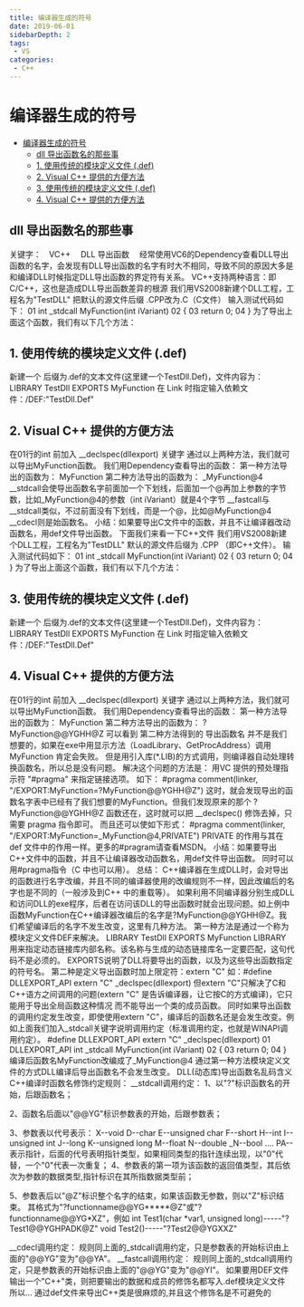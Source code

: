 ```yaml
---
title: 编译器生成的符号
date: 2019-06-01
sidebarDepth: 2
tags:
 - VS
categories:
 - C++
---
```

# 编译器生成的符号
- [编译器生成的符号](#编译器生成的符号)
  - [dll 导出函数名的那些事](#dll-导出函数名的那些事)
  - [1. 使用传统的模块定义文件 (.def)](#1-使用传统的模块定义文件-def)
  - [2. Visual C++ 提供的方便方法](#2-visual-c-提供的方便方法)
  - [3. 使用传统的模块定义文件 (.def)](#3-使用传统的模块定义文件-def)
  - [4. Visual C++ 提供的方便方法](#4-visual-c-提供的方便方法)
## dll 导出函数名的那些事
关键字：　VC++ 　DLL  导出函数　
经常使用VC6的Dependency查看DLL导出函数的名字，会发现有DLL导出函数的名字有时大不相同，导致不同的原因大多是和编译DLL时候指定DLL导出函数的界定符有关系。
VC++支持两种语言：即C/C++，这也是造成DLL导出函数差异的根源
我们用VS2008新建个DLL工程，工程名为"TestDLL"
把默认的源文件后缀 .CPP改为.C（C文件）
输入测试代码如下：
01 int _stdcall MyFunction(int iVariant)
02 {
03 return 0;
04 }
为了导出上面这个函数，我们有以下几个方法：
## 1. 使用传统的模块定义文件 (.def)
新建一个 后缀为.def的文本文件(这里建一个TestDll.Def)，文件内容为：
LIBRARY TestDll
EXPORTS
MyFunction
在 Link 时指定输入依赖文件：/DEF:"TestDll.Def"
## 2. Visual C++ 提供的方便方法
在01行的int 前加入 __declspec(dllexport) 关键字
通过以上两种方法，我们就可以导出MyFunction函数。
我们用Dependency查看导出的函数：
第一种方法导出的函数为：
MyFunction
第二种方法导出的函数为：
_MyFunction@4
__stdcall会使导出函数名字前面加一个下划线，后面加一个@再加上参数的字节数，比如_MyFunction@4的参数（int iVariant）就是4个字节
__fastcall与 __stdcall类似，不过前面没有下划线，而是一个@，比如@MyFunction@4
__cdecl则是始函数名。
小结：如果要导出C文件中的函数，并且不让编译器改动函数名，用def文件导出函数。
下面我们来看一下C++文件
我们用VS2008新建个DLL工程，工程名为"TestDLL"
默认的源文件后缀为 .CPP （即C++文件）。
输入测试代码如下：
01 int _stdcall MyFunction(int iVariant)
02 {
03 return 0;
04 }
为了导出上面这个函数，我们有以下几个方法：
## 3. 使用传统的模块定义文件 (.def)
新建一个 后缀为.def的文本文件(这里建一个TestDll.Def)，文件内容为：
LIBRARY TestDll
EXPORTS
MyFunction
在 Link 时指定输入依赖文件：/DEF:"TestDll.Def"
## 4. Visual C++ 提供的方便方法
在01行的int 前加入 __declspec(dllexport) 关键字
通过以上两种方法，我们就可以导出MyFunction函数。
我们用Dependency查看导出的函数：
第一种方法导出的函数为：
MyFunction
第二种方法导出的函数为：
?MyFunction@@YGHH@Z
可以看到 第二种方法得到的 导出函数名 并不是我们想要的，如果在exe中用显示方法（LoadLibrary、GetProcAddress）调用 MyFunction 肯定会失败。
但是用引入库(*.LIB)的方式调用，则编译器自动处理转换函数名，所以总是没有问题。
解决这个问题的方法是：
用VC 提供的预处理指示符 "#pragma" 来指定链接选项。
如下：
#pragma comment(linker, "/EXPORT:MyFunction=?MyFunction@@YGHH@Z")
这时，就会发现导出的函数名字表中已经有了我们想要的MyFunction。但我们发现原来的那个 ?MyFunction@@YGHH@Z 函数还在，这时就可以把 __declspec() 修饰去掉，只需要 pragma 指令即可。
而且还可以使如下形式：
#pragma comment(linker, "/EXPORT:MyFunction=_MyFunction@4,PRIVATE")
PRIVATE 的作用与其在 def 文件中的作用一样。更多的#pragram请查看MSDN。
小结：如果要导出C++文件中的函数，并且不让编译器改动函数名，用def文件导出函数。
同时可以用#pragma指令（C 中也可以用）。
总结：
C++编译器在生成DLL时，会对导出的函数进行名字改编，并且不同的编译器使用的改编规则不一样，因此改编后的名字也是不同的（一般涉及到C++ 中的重载等）。
如果利用不同编译器分别生成DLL和访问DLL的exe程序，后者在访问该DLL的导出函数时就会出现问题。如上例中函数MyFunction在C++编译器改编后的名字是?MyFunction@@YGHH@Z。我们希望编译后的名字不发生改变，这里有几种方法。
第一种方法是通过一个称为模块定义文件DEF来解决。
LIBRARY TestDll
EXPORTS
MyFunction
LIBRARY 用来指定动态链接库内部名称。该名称与生成的动态链接库名一定要匹配，这句代码不是必须的。
EXPORTS说明了DLL将要导出的函数，以及为这些导出函数指定的符号名。
第二种是定义导出函数时加上限定符：extern "C"
如：#define DLLEXPORT_API extern "C" _declspec(dllexport)
但extern "C"只解决了C和C++语方之间调用的问题(extern "C" 是告诉编译器，让它按C的方式编译)，它只能用于导出全局函数这种情况 而不能导出一个类的成员函数。
同时如果导出函数的调用约定发生改变，即使使用extern "C"，编译后的函数名还是会发生改变。例如上面我们加入_stdcall关键字说明调用约定（标准调用约定，也就是WINAPI调用约定）。
#define DLLEXPORT_API extern "C" _declspec(dllexport)
01 DLLEXPORT_API int _stdcall MyFunction(int iVariant)
02 {
03 return 0;
04 }
编译后函数名MyFunction改编成了_MyFunction@4
通过第一种方法模块定义文件的方式DLL编译后导出函数名不会发生改变。
DLL(动态库)导出函数名乱码含义
C++编译时函数名修饰约定规则：
  __stdcall调用约定：
  1、以"?"标识函数名的开始，后跟函数名；

  2、函数名后面以"@@YG"标识参数表的开始，后跟参数表；

  3、参数表以代号表示：
  X--void
  D--char
  E--unsigned char
  F--short
  H--int
  I--unsigned int
  J--long
  K--unsigned long
  M--float
  N--double
  _N--bool
  ....
  PA--表示指针，后面的代号表明指针类型，如果相同类型的指针连续出现，以"0"代替，一个"0"代表一次重复；
  4、参数表的第一项为该函数的返回值类型，其后依次为参数的数据类型,指针标识在其所指数据类型前；

  5、参数表后以"@Z"标识整个名字的结束，如果该函数无参数，则以"Z"标识结束。
  其格式为"?functionname@@YG*****@Z"或"?functionname@@YG*XZ"，例如
                      int Test1(char *var1, unsigned long)-----"?Test1@@YGHPADK@Z"                      void Test2()-----"?Test2@@YGXXZ"

  __cdecl调用约定：
  规则同上面的_stdcall调用约定，只是参数表的开始标识由上面的"@@YG"变为"@@YA"。
  __fastcall调用约定：
  规则同上面的_stdcall调用约定，只是参数表的开始标识由上面的"@@YG"变为"@@YI"。
  如果要用DEF文件输出一个"C++"类，则把要输出的数据和成员的修饰名都写入.def模块定义文件
  所以...   通过def文件来导出C++类是很麻烦的,并且这个修饰名是不可避免的


